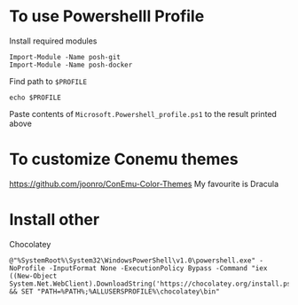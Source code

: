 # To use Powershelll Profile

Install required modules
```
Import-Module -Name posh-git
Import-Module -Name posh-docker
```

Find path to `$PROFILE`
```
echo $PROFILE
```

Paste contents of `Microsoft.Powershell_profile.ps1` to the result printed above

# To customize Conemu themes
https://github.com/joonro/ConEmu-Color-Themes
My favourite is Dracula

# Install other 

Chocolatey
```
@"%SystemRoot%\System32\WindowsPowerShell\v1.0\powershell.exe" -NoProfile -InputFormat None -ExecutionPolicy Bypass -Command "iex ((New-Object System.Net.WebClient).DownloadString('https://chocolatey.org/install.ps1'))" && SET "PATH=%PATH%;%ALLUSERSPROFILE%\chocolatey\bin"
```


